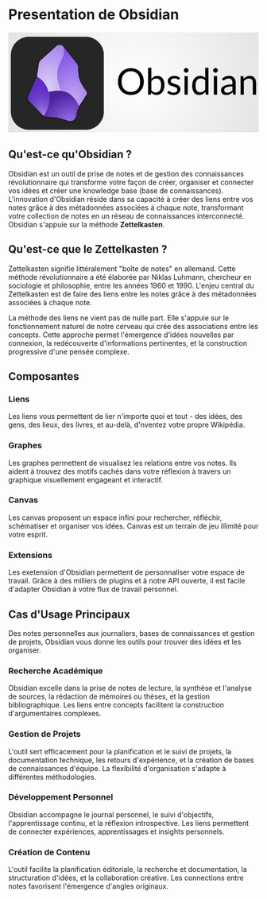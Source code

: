 # Presentation de Obsidian

![Logo Obsidian](./pictures/logo-obsidian.jpg)

## Qu'est-ce qu'Obsidian ?

Obsidian est un outil de prise de notes et de gestion des connaissances révolutionnaire qui transforme votre façon de créer, organiser et connecter vos idées et créer une knowledge base (base de connaissances).
L'innovation d'Obsidian réside dans sa capacité à créer des liens entre vos notes grâce à des métadonnées associées à chaque note, transformant votre collection de notes en un réseau de connaissances interconnecté.
Obsidian s'appuie sur la méthode **Zettelkasten**.

## Qu'est-ce que le Zettelkasten ?

Zettelkasten signifie littéralement "boîte de notes" en allemand. Cette méthode révolutionnaire a été élaborée par Niklas Luhmann, chercheur en sociologie et philosophie, entre les années 1960 et 1990.
L'enjeu central du Zettelkasten est de faire des liens entre les notes grâce à des métadonnées associées à chaque note.

La méthode des liens ne vient pas de nulle part. Elle s'appuie sur le fonctionnement naturel de notre cerveau qui crée des associations entre les concepts. Cette approche permet l'émergence d'idées nouvelles par connexion, la redécouverte d'informations pertinentes, et la construction progressive d'une pensée complexe.

## Composantes

### Liens

Les liens vous permettent de lier n'importe quoi et tout - des idées, des gens, des lieux, des livres, et au-delà, d'nventez votre propre Wikipédia.

### Graphes

Les graphes permettent de visualisez les relations entre vos notes. Ils aident à trouvez des motifs cachés dans votre réflexion à travers un graphique visuellement engageant et interactif.

### Canvas

Les canvas proposent un espace infini pour rechercher, réfléchir, schématiser et organiser vos idées. Canvas est un terrain de jeu illimité pour votre esprit.

### Extensions

Les exetension d'Obsidian permettent de personnaliser votre espace de travail. Grâce à des milliers de plugins et à notre API ouverte, il est facile d'adapter Obsidian à votre flux de travail personnel.

## Cas d'Usage Principaux

Des notes personnelles aux journaliers, bases de connaissances et gestion de projets, Obsidian vous donne les outils pour trouver des idées et les organiser.

### Recherche Académique

Obsidian excelle dans la prise de notes de lecture, la synthèse et l'analyse de sources, la rédaction de mémoires ou thèses, et la gestion bibliographique. Les liens entre concepts facilitent la construction d'argumentaires complexes.

### Gestion de Projets

L'outil sert efficacement pour la planification et le suivi de projets, la documentation technique, les retours d'expérience, et la création de bases de connaissances d'équipe. La flexibilité d'organisation s'adapte à différentes méthodologies.

### Développement Personnel

Obsidian accompagne le journal personnel, le suivi d'objectifs, l'apprentissage continu, et la réflexion introspective. Les liens permettent de connecter expériences, apprentissages et insights personnels.

### Création de Contenu

L'outil facilite la planification éditoriale, la recherche et documentation, la structuration d'idées, et la collaboration créative. Les connections entre notes favorisent l'émergence d'angles originaux.
